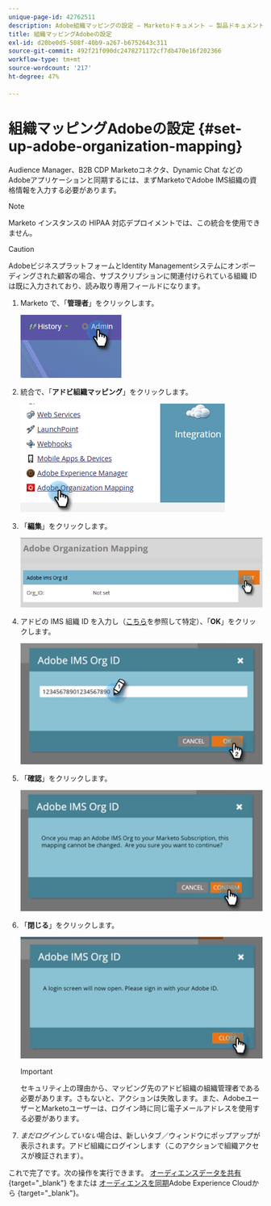 ```yaml
---
unique-page-id: 42762511
description: Adobe組織マッピングの設定 — Marketoドキュメント — 製品ドキュメント
title: 組織マッピングAdobeの設定
exl-id: d20be0d5-508f-40b9-a267-b6752643c311
source-git-commit: 492f21f090dc2478271172cf7db470e16f202366
workflow-type: tm+mt
source-wordcount: '217'
ht-degree: 47%

---
```


# 組織マッピングAdobeの設定 {#set-up-adobe-organization-mapping}

Audience Manager、B2B CDP Marketoコネクタ、Dynamic Chat などのAdobeアプリケーションと同期するには、まずMarketoでAdobe IMS組織の資格情報を入力する必要があります。

>[!NOTE]
>
>Marketo インスタンスの HIPAA 対応デプロイメントでは、この統合を使用できません。

>[!CAUTION]
>
>AdobeビジネスプラットフォームとIdentity Managementシステムにオンボーディングされた顧客の場合、サブスクリプションに関連付けられている組織 ID は既に入力されており、読み取り専用フィールドになります。

1. Marketo で、「**管理者**」をクリックします。

   ![](assets/set-up-adobe-experience-cloud-audience-sharing-1.png)

1. 統合で、「**アドビ組織マッピング**」をクリックします。

   ![](assets/set-up-adobe-experience-cloud-audience-sharing-2.png)

1. 「**編集**」をクリックします。

   ![](assets/set-up-adobe-experience-cloud-audience-sharing-3.png)

1. アドビの IMS 組織 ID を入力し（[こちら](https://experienceleague.adobe.com/docs/control-panel/using/faq.html)を参照して特定）、「**OK**」をクリックします。

   ![](assets/set-up-adobe-experience-cloud-audience-sharing-4.png)

1. 「**確認**」をクリックします。

   ![](assets/set-up-adobe-experience-cloud-audience-sharing-5.png)

1. 「**閉じる**」をクリックします。

   ![](assets/set-up-adobe-experience-cloud-audience-sharing-6.png)

   >[!IMPORTANT]
   >
   >セキュリティ上の理由から、マッピング先のアドビ組織の組織管理者である必要があります。さもないと、アクションは失敗します。また、AdobeユーザーとMarketoユーザーは、ログイン時に同じ電子メールアドレスを使用する必要があります。

1. _まだログインしていない_&#x200B;場合は、新しいタブ／ウィンドウにポップアップが表示されます。アドビ組織にログインします（このアクションで組織アクセスが検証されます）。

これで完了です。次の操作を実行できます。 [オーディエンスデータを共有](/help/marketo/product-docs/core-marketo-concepts/smart-lists-and-static-lists/static-lists/send-a-list-to-adobe-experience-cloud.md){target=&quot;_blank&quot;} をまたは [オーディエンスを同期](/help/marketo/product-docs/adobe-experience-cloud-integrations/sync-an-audience-from-adobe-experience-cloud.md)Adobe Experience Cloudから {target=&quot;_blank&quot;}。
